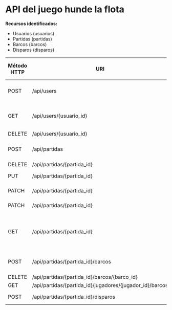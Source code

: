 # API del juego hunde la flota

**Recursos identificados:**
- Usuarios (usuarios)
- Partidas (partidas)
- Barcos (barcos)
- Disparos (disparos)

| Método HTTP | URI            | Query Params | Request Body | Response Body    | Códigos HTTP de respuesta |
|-------------|----------------|--------------|--------------|------------------|-------------------------|
| POST         | /api/users | N/A | ``{"nombre": "usuario_1", "email": "usuario@mail.com"}`` | ``{"usuario_id": 1}`` | 201, 400 |
| GET         | /api/users/{usuario_id} | N/A | N/A | ``{"usuario_id": 1, "nombre": "usuario_1", "email": "usuario@mail.com"}`` | 200, 404 |
| DELETE         | /api/users/{usuario_id} | N/A | N/A | N/A | 204, 404 |
| POST         | /api/partidas | N/A | ``{"usuario_id_1": 1, "usuario_id_2": 2, "estado": "sin estado"}`` | ``{"partida_id": 1}`` | 201, 400 |
| DELETE         | /api/partidas/{partida_id} | N/A | N/A | N/A | 204, 404 |
| PUT         | /api/partidas/{partida_id} | N/A | ``{"jugador_1": 1, "jugador_2": 2}`` | N/A | 200, 400, 404 |
| PATCH         | /api/partidas/{partida_id} | N/A | ``{"estado": "iniciar"}`` | N/A | 200, 400, 404 |
| PATCH         | /api/partidas/{partida_id} | N/A | ``{"estado": "finalizar"}`` | N/A | 200, 400, 404 |
| GET         | /api/partidas/{partida_id} | N/A | N/A | ``{"jugador_1": 1, "jugador_2": 2, "ganador_id": 1, "estado": "finalizar", "barcos": [], "tiros": []}`` | 200, 404 |
| POST         | /api/partidas/{partida_id}/barcos | N/A | ``{"jugador_id": 1, "tipo_barco": "barco_4_cuadros", "posicion": []}`` | ``{"barco_id": 1}`` | 200, 400, 404 |
| DELETE         | /api/partidas/{partida_id}/barcos/{barco_id} | N/A | N/A | N/A | 204, 404 |
| GET         | /api/partidas/{partida_id}/jugadores/{jugador_id}/barcos | N/A | N/A | ``{"barcos": []}`` | 200, 404 |
| POST         | /api/partidas/{partida_id}/disparos | N/A | ``{"posicion": []}`` | N/A | 201, 400, 404 |
